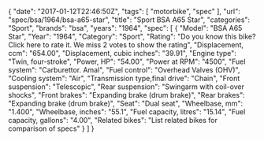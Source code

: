 {
    "date": "2017-01-12T22:46:50Z",
    "tags": [
        "motorbike",
        "spec"
    ],
    "url": "spec\/bsa\/1964\/bsa-a65-star",
    "title": "Sport BSA A65 Star",
    "categories": "Sport",
    "brands": "bsa",
    "years": "1964",
    "spec": [
        {
            "Model": "BSA A65 Star",
            "Year": "1964",
            "Category": "Sport",
            "Rating": "Do you know this bike?Click here to rate it. We miss 2 votes to show the rating",
            "Displacement, ccm": "654.00",
            "Displacement, cubic inches": "39.91",
            "Engine type": "Twin, four-stroke",
            "Power, HP": "54.00",
            "Power at RPM": "4500",
            "Fuel system": "Carburettor. Amal",
            "Fuel control": "Overhead Valves (OHV)",
            "Cooling system": "Air",
            "Transmission type,final drive": "Chain",
            "Front suspension": "Telescopic",
            "Rear suspension": "Swingarm with coil-over shocks",
            "Front brakes": "Expanding brake (drum brake)",
            "Rear brakes": "Expanding brake (drum brake)",
            "Seat": "Dual seat",
            "Wheelbase, mm": "1.400",
            "Wheelbase, inches": "55.1",
            "Fuel capacity, litres": "15.14",
            "Fuel capacity, gallons": "4.00",
            "Related bikes": "List related bikes for comparison of specs"
        }
    ]
}